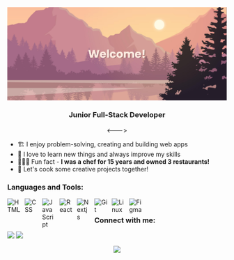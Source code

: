 <img align="center" alt="banner" src="ghbanner.png">
<h3 align="center">Junior Full-Stack Developer</h3>
<p align="center"> <---> </p>

- 🏗️ I enjoy problem-solving, creating and building web apps
- 🌱 I love to learn new things and always improve my skills
- 🧑🏼‍🍳 Fun fact - **I was a chef for 15 years and owned 3 restaurants!**
- 🍲 Let's cook some creative projects together!

<h3 align="left">Languages and Tools:</h3>
<div style='background-color:#fdfdfd;'>
  <img align="left" alt="HTML" width="30px" style="padding-right:10px;" src="https://cdn.jsdelivr.net/gh/devicons/devicon@latest/icons/html5/html5-plain-wordmark.svg"/>
  <img align="left" alt="CSS" width="30px" style="padding-right:10px;" src="https://cdn.jsdelivr.net/gh/devicons/devicon@latest/icons/css3/css3-plain-wordmark.svg"/>
  <img align="left" alt="JavaScript" width="30px" style="padding-right:10px;" src="https://cdn.jsdelivr.net/gh/devicons/devicon@latest/icons/javascript/javascript-plain.svg"/>
  <img align="left" alt="React" width="30px" style="padding-right:10px;" src="https://cdn.jsdelivr.net/gh/devicons/devicon@latest/icons/react/react-original.svg"/>
  <img align="left" alt="Nextjs" width="30px" style="padding-right:10px;" src="https://cdn.jsdelivr.net/gh/devicons/devicon@latest/icons/nextjs/nextjs-original.svg"/>
  <img align="left" alt="Git" width="30px" style="padding-right:10px;" src="https://cdn.jsdelivr.net/gh/devicons/devicon@latest/icons/git/git-plain-wordmark.svg"/>
  <img align="left" alt="Linux" width="30px" style="padding-right:10px;" src="https://cdn.jsdelivr.net/gh/devicons/devicon@latest/icons/linux/linux-original.svg"/>
  <img align="left" alt="Figma" width="30px" style="padding-right:10px;" src="https://cdn.jsdelivr.net/gh/devicons/devicon@latest/icons/figma/figma-original.svg"/>
</div>

<br>
<h3 align="left">Connect with me:</h3>
<p align="left">
<a href="https://linkedin.com/in/arnaudlht" target="_blank"><img src="https://img.shields.io/badge/LinkedIn-0077B5?style=for-the-badge&logo=linkedin&logoColor=white"></a>
  <a href="mailto:arnaudlht@gmail.com"><img src="https://img.shields.io/badge/Gmail-D14836?style=for-the-badge&logo=gmail&logoColor=white"></a>
</p>

<p align="center"><img src="https://profile-counter.glitch.me/{Arnotts33}/count.svg">
            
          
